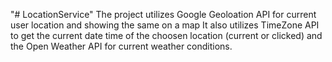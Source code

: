 "# LocationService" 
The project utilizes Google Geoloation API for current user location and showing the same on a map
It also utilizes TimeZone API to get the current date time of the choosen location (current or clicked) and the Open Weather API for current weather conditions.
